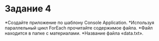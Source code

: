 ﻿# Задание 4
 *Создайте приложение по шаблону Console Application.
 *Используя параллельный цикл ForEach прочитайте содержимое файла.
 *Файл находится в папке с материалами.
 *Название файла «data.txt».